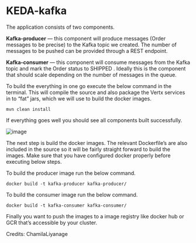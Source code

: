 # KEDA-kafka

The application consists of two components.

**Kafka-producer** — this component will produce messages (Order messages to be precise) to the Kafka topic we created. The number of messages to be pushed can be provided through a REST endpoint.

**Kafka-consumer** — this component will consume messages from the Kafka topic and mark the Order status to SHIPPED . Ideally this is the component that should scale depending on the number of messages in the queue.

To build the everything in one go execute the below command in the terminal. This will compile the source and also package the Vertx services in to “fat” jars, which we will use to build the docker images.

```mvn clean install```

If everything goes well you should see all components built successfully.

![image](https://user-images.githubusercontent.com/18220135/120936166-0ca7b680-c724-11eb-9aad-053a1c889232.png)

The next step is build the docker images. The relevant Dockerfile’s are also included in the source so it will be fairly straight forward to build the images.
Make sure that you have configured docker properly before executing below steps.

To build the producer image run the below command.

```docker build -t kafka-producer kafka-producer/```

To build the consumer image run the below command.

```docker build -t kafka-consumer kafka-consumer/```

Finally you want to push the images to a image registry like docker hub or GCR that’s accessible by your cluster.

Credits: ChamilaLiyanage
